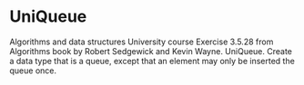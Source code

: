 # UniQueue
Algorithms and data structures University course 
Exercise 3.5.28 from Algorithms book by Robert Sedgewick and Kevin Wayne.
UniQueue. Create a data type that is a queue, except that an element may only 
be inserted the queue once.
